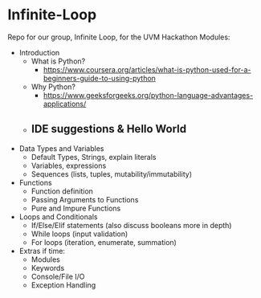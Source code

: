 # Infinite-Loop
Repo for our group, Infinite Loop, for the UVM Hackathon
Modules:
- Introduction
  - What is Python?
    - https://www.coursera.org/articles/what-is-python-used-for-a-beginners-guide-to-using-python
  - Why Python?
    - https://www.geeksforgeeks.org/python-language-advantages-applications/
  - IDE suggestions & Hello World
    - 
- Data Types and Variables
  - Default Types, Strings, explain literals
  - Variables, expressions
  - Sequences (lists, tuples, mutability/immutability)
- Functions
  - Function definition
  - Passing Arguments to Functions
  - Pure and Impure Functions
- Loops and Conditionals
  - If/Else/Elif statements (also discuss booleans more in depth)
  - While loops (input validation)
  - For loops (iteration, enumerate, summation)
- Extras if time:
  - Modules
  - Keywords
  - Console/File I/O
  - Exception Handling
